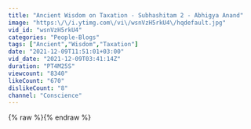 ```yaml
---
title: "Ancient Wisdom on Taxation - Subhashitam 2 - Abhigya Anand"
image: "https:\/\/i.ytimg.com\/vi\/wsnVzH5rkU4\/hqdefault.jpg"
vid_id: "wsnVzH5rkU4"
categories: "People-Blogs"
tags: ["Ancient","Wisdom","Taxation"]
date: "2021-12-09T11:51:01+03:00"
vid_date: "2021-12-09T03:41:14Z"
duration: "PT4M25S"
viewcount: "8340"
likeCount: "670"
dislikeCount: "8"
channel: "Conscience"
---
```

{% raw %}{% endraw %}
